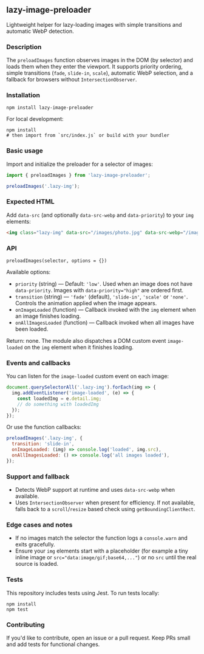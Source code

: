 ## lazy-image-preloader

Lightweight helper for lazy-loading images with simple transitions and automatic WebP detection.

### Description

The `preloadImages` function observes images in the DOM (by selector) and loads them when they enter the viewport. It supports priority ordering, simple transitions (`fade`, `slide-in`, `scale`), automatic WebP selection, and a fallback for browsers without `IntersectionObserver`.

### Installation

```
npm install lazy-image-preloader
```

For local development:

```
npm install
# then import from `src/index.js` or build with your bundler
```

### Basic usage

Import and initialize the preloader for a selector of images:

```javascript
import { preloadImages } from 'lazy-image-preloader';

preloadImages('.lazy-img');
```

### Expected HTML

Add `data-src` (and optionally `data-src-webp` and `data-priority`) to your `img` elements:

```html
<img class="lazy-img" data-src="/images/photo.jpg" data-src-webp="/images/photo.webp" data-priority="high" alt="...">
```

### API

`preloadImages(selector, options = {})`

Available options:

- `priority` (string) — Default: `'low'`. Used when an image does not have `data-priority`. Images with `data-priority="high"` are ordered first.
- `transition` (string) — `'fade'` (default), `'slide-in'`, `'scale'` or `'none'`. Controls the animation applied when the image appears.
- `onImageLoaded` (function) — Callback invoked with the `img` element when an image finishes loading.
- `onAllImagesLoaded` (function) — Callback invoked when all images have been loaded.

Return: none. The module also dispatches a DOM custom event `image-loaded` on the `img` element when it finishes loading.

### Events and callbacks

You can listen for the `image-loaded` custom event on each image:

```javascript
document.querySelectorAll('.lazy-img').forEach(img => {
  img.addEventListener('image-loaded', (e) => {
    const loadedImg = e.detail.img;
    // do something with loadedImg
  });
});
```

Or use the function callbacks:

```javascript
preloadImages('.lazy-img', {
  transition: 'slide-in',
  onImageLoaded: (img) => console.log('loaded', img.src),
  onAllImagesLoaded: () => console.log('all images loaded'),
});
```

### Support and fallback

- Detects WebP support at runtime and uses `data-src-webp` when available.
- Uses `IntersectionObserver` when present for efficiency. If not available, falls back to a `scroll`/`resize` based check using `getBoundingClientRect`.

### Edge cases and notes

- If no images match the selector the function logs a `console.warn` and exits gracefully.
- Ensure your `img` elements start with a placeholder (for example a tiny inline image or `src="data:image/gif;base64,..."`) or no `src` until the real source is loaded.

### Tests

This repository includes tests using Jest. To run tests locally:

```
npm install
npm test
```

### Contributing

If you'd like to contribute, open an issue or a pull request. Keep PRs small and add tests for functional changes.
